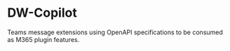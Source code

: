 # DW-Copilot
Teams message extensions using OpenAPI specifications to be consumed as M365 plugin features. 
